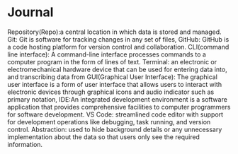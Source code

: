 # Journal
Repository(Repo):a central location in which data is stored and managed.
Git: Git is software for tracking changes in any set of files,
GitHub: GitHub is a code hosting platform for version control and collaboration. 
CLI(command line interface): A command-line interface processes commands to a computer program in the form of lines of text. 
Terminal: an electronic or electromechanical hardware device that can be used for entering data into, and transcribing data from
GUI(Graphical User Interface): The graphical user interface is a form of user interface that allows users to interact with electronic devices through graphical icons and audio indicator such as primary notation,
IDE:An integrated development environment is a software application that provides comprehensive facilities to computer programmers for software development. 
VS Code: streamlined code editor with support for development operations like debugging, task running, and version control.
Abstraction: used to hide background details or any unnecessary implementation about the data so that users only see the required information.


